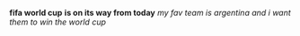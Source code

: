 **fifa world cup** __is on its way from today__ *my fav team is argentina and i want them to win the world cup*
